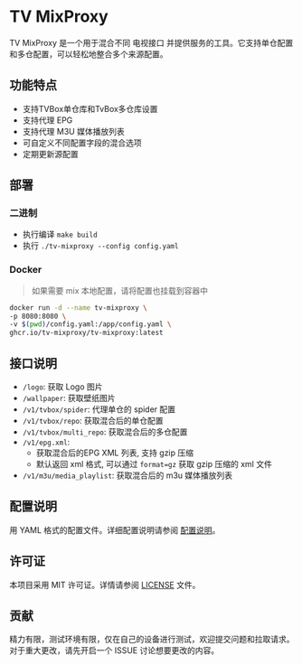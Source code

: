 # TV MixProxy

TV MixProxy 是一个用于混合不同 电视接口 并提供服务的工具。它支持单仓配置和多仓配置，可以轻松地整合多个来源配置。

## 功能特点

- 支持TVBox单仓库和TvBox多仓库设置
- 支持代理 EPG
- 支持代理 M3U 媒体播放列表
- 可自定义不同配置字段的混合选项
- 定期更新源配置

## 部署

### 二进制

- 执行编译 `make build`
- 执行 `./tv-mixproxy --config config.yaml`

### Docker

> 如果需要 mix 本地配置，请将配置也挂载到容器中

```bash
docker run -d --name tv-mixproxy \
-p 8080:8080 \
-v $(pwd)/config.yaml:/app/config.yaml \
ghcr.io/tv-mixproxy/tv-mixproxy:latest
```

## 接口说明

- `/logo`: 获取 Logo 图片
- `/wallpaper`: 获取壁纸图片
- `/v1/tvbox/spider`: 代理单仓的 spider 配置
- `/v1/tvbox/repo`: 获取混合后的单仓配置
- `/v1/tvbox/multi_repo`: 获取混合后的多仓配置
- `/v1/epg.xml`: 
    - 获取混合后的EPG XML 列表, 支持 gzip 压缩
    - 默认返回 xml 格式, 可以通过 `format=gz` 获取 gzip 压缩的 xml 文件
- `/v1/m3u/media_playlist`: 获取混合后的 m3u 媒体播放列表

## 配置说明

用 YAML 格式的配置文件。详细配置说明请参阅 [配置说明](docs/configuration.md)。

## 许可证

本项目采用 MIT 许可证。详情请参阅 [LICENSE](LICENSE) 文件。

## 贡献

精力有限，测试环境有限，仅在自己的设备进行测试，欢迎提交问题和拉取请求。对于重大更改，请先开启一个 ISSUE 讨论想要更改的内容。
